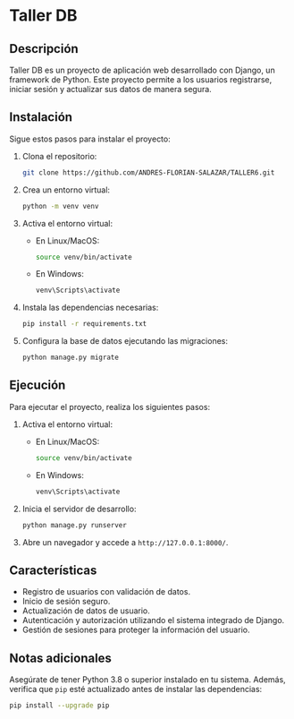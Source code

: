 # Taller DB

## Descripción

Taller DB es un proyecto de aplicación web desarrollado con Django, un framework de Python. Este proyecto permite a los usuarios registrarse, iniciar sesión y actualizar sus datos de manera segura.

## Instalación

Sigue estos pasos para instalar el proyecto:

1. Clona el repositorio:

    ```bash
    git clone https://github.com/ANDRES-FLORIAN-SALAZAR/TALLER6.git
    ```

2. Crea un entorno virtual:

    ```bash
    python -m venv venv
    ```

3. Activa el entorno virtual:

    - En Linux/MacOS:

        ```bash
        source venv/bin/activate
        ```

    - En Windows:

        ```bash
        venv\Scripts\activate
        ```

4. Instala las dependencias necesarias:

    ```bash
    pip install -r requirements.txt
    ```

5. Configura la base de datos ejecutando las migraciones:

    ```bash
    python manage.py migrate
    ```

## Ejecución

Para ejecutar el proyecto, realiza los siguientes pasos:

1. Activa el entorno virtual:

    - En Linux/MacOS:

        ```bash
        source venv/bin/activate
        ```

    - En Windows:

        ```bash
        venv\Scripts\activate
        ```

2. Inicia el servidor de desarrollo:

    ```bash
    python manage.py runserver
    ```

3. Abre un navegador y accede a `http://127.0.0.1:8000/`.

## Características

* Registro de usuarios con validación de datos.
* Inicio de sesión seguro.
* Actualización de datos de usuario.
* Autenticación y autorización utilizando el sistema integrado de Django.
* Gestión de sesiones para proteger la información del usuario.

## Notas adicionales

Asegúrate de tener Python 3.8 o superior instalado en tu sistema. Además, verifica que `pip` esté actualizado antes de instalar las dependencias:

```bash
pip install --upgrade pip
```
